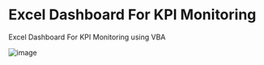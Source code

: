 # Excel Dashboard For KPI Monitoring
Excel Dashboard For KPI Monitoring using VBA


![image](https://user-images.githubusercontent.com/82875299/153979681-8b527bee-f44f-4ace-9d86-2fd2359ed523.png)
